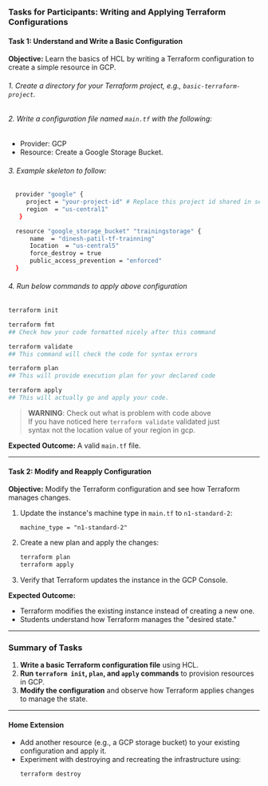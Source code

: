 ### **Tasks for Participants: Writing and Applying Terraform Configurations**

#### **Task 1: Understand and Write a Basic Configuration**
**Objective:** Learn the basics of HCL by writing a Terraform configuration to create a simple resource in GCP.  

###### 1. Create a directory for your Terraform project, e.g., `basic-terraform-project`.
###### 2. Write a configuration file named `main.tf` with the following:
   - Provider: GCP
   - Resource: Create a Google Storage Bucket.
###### 3. Example skeleton to follow:
```Bash
  provider "google" {  
     project = "your-project-id" # Replace this project id shared in session  
     region  = "us-central1"
   }  

  resource "google_storage_bucket" "trainingstorage" {  
      name  = "dinesh-patil-tf-trainning"  
      Iocation  = "us-central5"  
      force_destroy = true  
      public_access_prevention = "enforced"
  }

```

###### 4. Run below commands to apply above configuration
```bash
terraform init

terraform fmt
## Check how your code formatted nicely after this command

terraform validate
## This command will check the code for syntax errors

terraform plan
## This will provide execution plan for your declared code

terraform apply
## This will actually go and apply your code.
```
> **WARNING**:  Check out what is problem with code above  
> If you have noticed here `terraform validate` validated just   
> syntax not the location value of your region in gcp.   



**Expected Outcome:** A valid `main.tf` file.


---

#### **Task 2: Modify and Reapply Configuration**
**Objective:** Modify the Terraform configuration and see how Terraform manages changes.  

1. Update the instance's machine type in `main.tf` to `n1-standard-2`:
   ```hcl
   machine_type = "n1-standard-2"
   ```
2. Create a new plan and apply the changes:
   ```bash
   terraform plan
   terraform apply
   ```
3. Verify that Terraform updates the instance in the GCP Console.

**Expected Outcome:** 
- Terraform modifies the existing instance instead of creating a new one.  
- Students understand how Terraform manages the "desired state."

---

### **Summary of Tasks**
1. **Write a basic Terraform configuration file** using HCL.
2. **Run `terraform init`, `plan`, and `apply` commands** to provision resources in GCP.
3. **Modify the configuration** and observe how Terraform applies changes to manage the state.

---

#### **Home Extension**
- Add another resource (e.g., a GCP storage bucket) to your existing configuration and apply it.
- Experiment with destroying and recreating the infrastructure using:
  ```bash
  terraform destroy
  ```